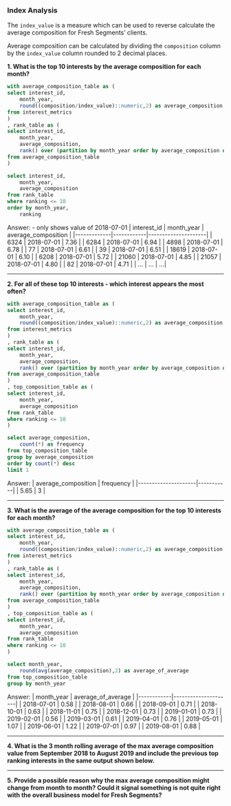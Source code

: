 ### Index Analysis

The <code>index_value</code> is a measure which can be used to reverse calculate the average composition for Fresh Segments’ clients.

Average composition can be calculated by dividing the <code>composition</code> column by the <code>index_value</code> column rounded to 2 decimal places.

**1. What is the top 10 interests by the average composition for each month?**
````sql
with average_composition_table as (
select interest_id,
	month_year,
	round((composition/index_value)::numeric,2) as average_composition
from interest_metrics
)
, rank_table as (
select interest_id,
	month_year,
	average_composition,
	rank() over (partition by month_year order by average_composition desc) as ranking
from average_composition_table
)

select interest_id,
	month_year,
	average_composition
from rank_table
where ranking <= 10
order by month_year,
	ranking
````
Answer: - only shows value of 2018-07-01
| interest_id | month_year | average_composition |
|-------------|------------|---------------------|
|        6324 | 2018-07-01 |                7.36 |
|        6284 | 2018-07-01 |                6.94 |
|        4898 | 2018-07-01 |                6.78 |
|          77 | 2018-07-01 |                6.61 |
|          39 | 2018-07-01 |                6.51 |
|       18619 | 2018-07-01 |                6.10 |
|        6208 | 2018-07-01 |                5.72 |
|       21060 | 2018-07-01 |                4.85 |
|       21057 | 2018-07-01 |                4.80 |
|          82 | 2018-07-01 |                4.71 |
|         ... | ... |                ...|

***

**2. For all of these top 10 interests - which interest appears the most often?**
````sql
with average_composition_table as (
select interest_id,
	month_year,
	round((composition/index_value)::numeric,2) as average_composition
from interest_metrics
)
, rank_table as (
select interest_id,
	month_year,
	average_composition,
	rank() over (partition by month_year order by average_composition desc) as ranking
from average_composition_table
)
, top_composition_table as (
select interest_id,
	month_year,
	average_composition 
from rank_table
where ranking <= 10
)

select average_composition,
	count(*) as frequency 
from top_composition_table
group by average_composition
order by count(*) desc
limit 1
````
Answer:
| average_composition | frequency |
|---------------------|-----------|
|                5.65 |         3 |

***

**3. What is the average of the average composition for the top 10 interests for each month?**
````sql
with average_composition_table as (
select interest_id,
	month_year,
	round((composition/index_value)::numeric,2) as average_composition
from interest_metrics
)
, rank_table as (
select interest_id,
	month_year,
	average_composition,
	rank() over (partition by month_year order by average_composition desc) as ranking
from average_composition_table
)
, top_composition_table as (
select interest_id,
	month_year,
	average_composition 
from rank_table
where ranking <= 10
)

select month_year,
	round(avg(average_composition),2) as average_of_average
from top_composition_table
group by month_year
````
Answer:
| month_year | average_of_average |
|------------|---------------------|
| 2018-07-01 |               0.58 |
| 2018-08-01 |               0.66 |
| 2018-09-01 |               0.71 |
| 2018-10-01 |               0.63 |
| 2018-11-01 |               0.75 |
| 2018-12-01 |               0.73 |
| 2019-01-01 |               0.73 |
| 2019-02-01 |               0.56 |
| 2019-03-01 |               0.61 |
| 2019-04-01 |               0.76 |
| 2019-05-01 |               1.07 |
| 2019-06-01 |               1.22 |
| 2019-07-01 |               0.97 |
| 2019-08-01 |               0.88 |

***

**4. What is the 3 month rolling average of the max average composition value from September 2018 to August 2019 and include the previous top ranking interests in the same output shown below.**

***

**5. Provide a possible reason why the max average composition might change from month to month? Could it signal something is not quite right with the overall business model for Fresh Segments?**

